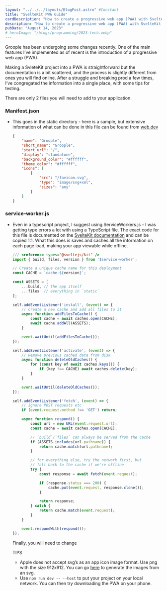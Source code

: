 ```yaml
---
layout: "../../../layouts/BlogPost.astro" #Constant
title: "SvelteKit PWA Guide"
cardDescription: "How to create a progressive web app (PWA) with SvelteKit"
description: "How to create a progressive web app (PWA) with SvelteKit. This goes over the files, file structure, and contents of the file in order to make a progressive web app. Using some built in helpers and my trial and error, creating a PWA in SvelteKit is really a trivial thing that can add a lot of value to your application."
pubDate: "August 14, 2023"
# heroImage: "/blogs/programming/2023-tech.webp"
---
```



Groople has been undergoing some changes recently. One of the main features I’ve implemented as of recent is the introduction of a progressive web app (PWA). 

Making a SvleteKit project into a PWA is straightforward but the documentation is a bit scattered, and the process is slightly different from ones you will find online. After a struggle and breaking prod a few times, I’ve congregated the information into a single place, with some tips for testing. 

There are only 2 files you will need to add to your application. 

### Manifest.json
- This goes in the static directory - here is a sample, but extensive information of what can be done in this file can be found from [web.dev](http://web.dev)
    
    ```json
    {
        "name": "Groople",
        "short_name": "Groople",
        "start_url": "/",
        "display": "standalone",
        "background_color": "#ffffff",
        "theme_color": "#ffffff",
        "icons": [
            {
                "src": "/favicon.svg",
                "type": "image/svg+xml",
                "sizes": "any"
            }
        ]
    }
    ```
    
### service-worker.js
- Even in a typescript project, I suggest using ServiceWorkers.js - I was getting type errors a lot with using a TypeScript file. The exact code for this file is documented on the [SvelteKit documentation](https://kit.svelte.dev/docs/service-workers) and can be copied 1:1. What this does is saves and caches all the information on each page load, making your app viewable while offline.
    
    ```javascript
    /// <reference types="@sveltejs/kit" />
    import { build, files, version } from '$service-worker';
    
    // Create a unique cache name for this deployment
    const CACHE = `cache-${version}`;
    
    const ASSETS = [
        ...build, // the app itself
        ...files  // everything in `static`
    ];
    
    self.addEventListener('install', (event) => {
        // Create a new cache and add all files to it
        async function addFilesToCache() {
            const cache = await caches.open(CACHE);
            await cache.addAll(ASSETS);
        }
    
        event.waitUntil(addFilesToCache());
    });
    
    self.addEventListener('activate', (event) => {
        // Remove previous cached data from disk
        async function deleteOldCaches() {
            for (const key of await caches.keys()) {
                if (key !== CACHE) await caches.delete(key);
            }
        }
    
        event.waitUntil(deleteOldCaches());
    });
    
    self.addEventListener('fetch', (event) => {
        // ignore POST requests etc
        if (event.request.method !== 'GET') return;
    
        async function respond() {
            const url = new URL(event.request.url);
            const cache = await caches.open(CACHE);
    
            // `build`/`files` can always be served from the cache
            if (ASSETS.includes(url.pathname)) {
                return cache.match(url.pathname);
            }
    
            // for everything else, try the network first, but
            // fall back to the cache if we're offline
            try {
                const response = await fetch(event.request);
    
                if (response.status === 200) {
                    cache.put(event.request, response.clone());
                }
    
                return response;
            } catch {
                return cache.match(event.request);
            }
        }
    
        event.respondWith(respond());
    });
    ```
    
    Finally, you will need to change
    
    TIPS
    
    - Apple does not accept svg’s as an app icon image format. Use png with the size 912x912. You can go [here](https://www.pwabuilder.com/imageGenerator) to generate the images from an svg.
    - Use `npm run dev -- --host` to put your project on your local network. You can then try downloading the PWA on your phone.